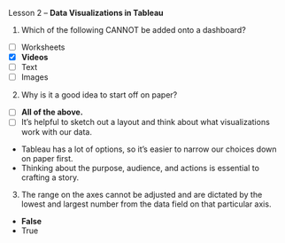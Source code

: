 Lesson 2 – **Data Visualizations in Tableau**

1.  Which of the following CANNOT be added onto a dashboard?

- [ ] Worksheets
- [x]	**Videos**
- [ ]	Text
- [ ]	Images

2.  Why is it a good idea to start off on paper?

- [ ] **All of the above.**
- [ ] It’s helpful to sketch out a layout and think about what visualizations work with our data.
-	Tableau has a lot of options, so it’s easier to narrow our choices down on paper first.
-	Thinking about the purpose, audience, and actions is essential to crafting a story.

3. The range on the axes cannot be adjusted and are dictated by the lowest and largest number from the data field on that particular axis.
-	**False**
-	True

